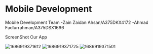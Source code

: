 # Mobile Development
Mobile Development Team
-Zain Zaidan Ahsan/A375DKX4172
-Ahmad Fadlurrahman/A375DSX1696 

ScreenShot Our App

![1686919371612](https://github.com/RizkiFauziahArief/git-faceup/assets/100415549/a1a31537-aee4-4c30-9b71-086e7345010a)
![1686919371725](https://github.com/RizkiFauziahArief/git-faceup/assets/100415549/c8460895-2157-4fe2-83fa-18a1a193b5e4)
![1686919371501](https://github.com/RizkiFauziahArief/git-faceup/assets/100415549/aab8400a-004f-43b6-8d58-c86add758f8c)
